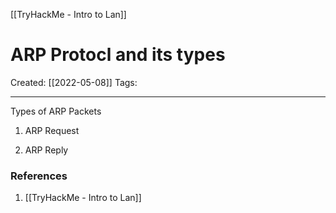 [[TryHackMe - Intro to Lan]]

# ARP Protocl and its types
Created:  [[2022-05-08]]
Tags: 

---

Types of ARP Packets
1. ARP Request

2) ARP Reply













### References
1. [[TryHackMe - Intro to Lan]]